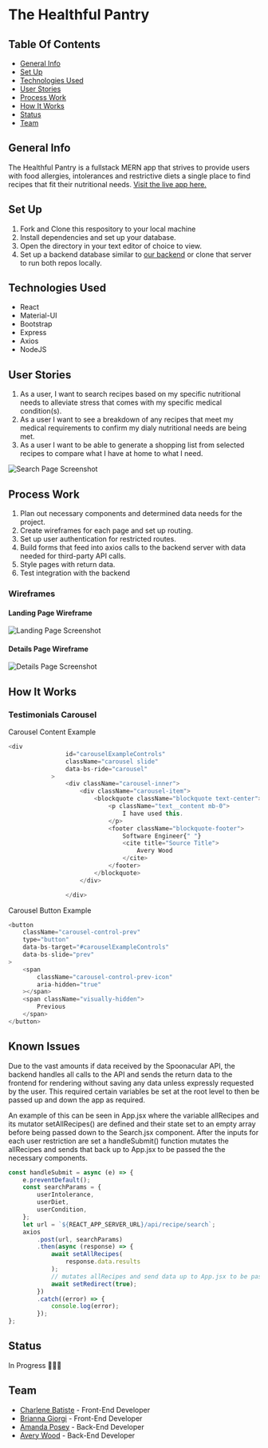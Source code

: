 # The Healthful Pantry

## Table Of Contents

-   [General Info](#general-info)
-   [Set Up](#set-up)
-   [Technologies Used](#technologies-used)
-   [User Stories](#user-stories)
-   [Process Work](#process-work)
-   [How It Works](#how-it-works)
-   [Status](#status)
-   [Team](#team)

## General Info

The Healthful Pantry is a fullstack MERN app that strives to provide users with food allergies, intolerances and restrictive diets a single place to find recipes that fit their nutritional needs.
[Visit the live app here.](https://thehealthfulpantry.herokuapp.com/)

## Set Up

1. Fork and Clone this respository to your local machine
2. Install dependencies and set up your database.
3. Open the directory in your text editor of choice to view.
4. Set up a backend database similar to [our backend](https://github.com/ga-avery/healthful-kitchen-backend) or clone that server to run both repos locally.

## Technologies Used

-   React
-   Material-UI
-   Bootstrap
-   Express
-   Axios
-   NodeJS

## User Stories

1. As a user, I want to search recipes based on my specific nutritional needs to alleviate stress that comes with my specific medical condition(s).
2. As a user I want to see a breakdown of any recipes that meet my medical requirements to confirm my dialy nutritional needs are being met.
3. As a user I want to be able to generate a shopping list from selected recipes to compare what I have at home to what I need.

![Search Page Screenshot](/src/img/search-screenshot.png)

## Process Work

1. Plan out necessary components and determined data needs for the project.
2. Create wireframes for each page and set up routing.
3. Set up user authentication for restricted routes.
4. Build forms that feed into axios calls to the backend server with data needed for third-party API calls.
5. Style pages with return data.
6. Test integration with the backend

### Wireframes

#### Landing Page Wireframe

![Landing Page Screenshot](/src/img/landingpg-screenshot.png)

#### Details Page Wireframe

![Details Page Screenshot](/src/img/detailspg-screenshot.png)

## How It Works

### Testimonials Carousel

Carousel Content Example

```javascript
<div
				id="carouselExampleControls"
				className="carousel slide"
				data-bs-ride="carousel"
			>
				<div className="carousel-inner">
					<div className="carousel-item">
						<blockquote className="blockquote text-center">
							<p className="text__content mb-0">
								I have used this.
							</p>
							<footer className="blockquote-footer">
								Software Engineer{" "}
								<cite title="Source Title">
									Avery Wood
								</cite>
							</footer>
						</blockquote>
					</div>

				</div>
```

Carousel Button Example

```javascript
<button
	className="carousel-control-prev"
	type="button"
	data-bs-target="#carouselExampleControls"
	data-bs-slide="prev"
>
	<span
		className="carousel-control-prev-icon"
		aria-hidden="true"
	></span>
	<span className="visually-hidden">
		Previous
	</span>
</button>
```

## Known Issues

Due to the vast amounts if data received by the Spoonacular API, the backend handles all calls to the API and sends the return data to the frontend for rendering without saving any data unless expressly requested by the user. This required certain variables be set at the root level to then be passed up and down the app as required.

An example of this can be seen in App.jsx where the variable allRecipes and its mutator setAllRecipes() are defined and their state set to an empty array before being passed down to the Search.jsx component. After the inputs for each user restriction are set a handleSubmit() function mutates the allRecipes and sends that back up to App.jsx to be passed the the necessary components.

```javascript React
const handleSubmit = async (e) => {
	e.preventDefault();
	const searchParams = {
		userIntolerance,
		userDiet,
		userCondition,
	};
	let url = `${REACT_APP_SERVER_URL}/api/recipe/search`;
	axios
		.post(url, searchParams)
		.then(async (response) => {
			await setAllRecipes(
				response.data.results
			);
			// mutates allRecipes and send data up to App.jsx to be passed to necessary components
			await setRedirect(true);
		})
		.catch((error) => {
			console.log(error);
		});
};
```

## Status

In Progress 👩🏽‍💻

## Team

-   [Charlene Batiste](https://github.com/charlenebatiste) - Front-End Developer
-   [Brianna Giorgi](https://github.com/bgiorgi1) - Front-End Developer
-   [Amanda Posey](https://github.com/amanda-posey) - Back-End Developer
-   [Avery Wood](https://github.com/ga-avery) - Back-End Developer
